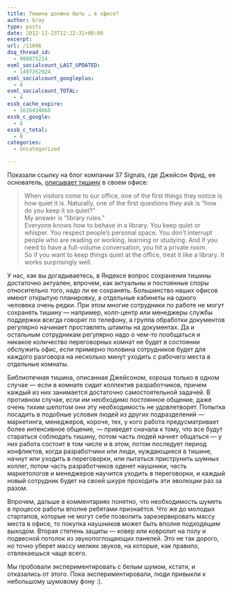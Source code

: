 ```yaml
---
title: Тишина должна быть … в офисе?
author: Gray
type: posts
date: 2012-12-23T12:22:31+00:00
excerpt:
url: /11096
dsq_thread_id:
  - 988875214
esml_socialcount_LAST_UPDATED:
  - 1497262924
esml_socialcount_googleplus:
  - 4
esml_socialcount_TOTAL:
  - 4
essb_cache_expire:
  - 1616434068
essb_c_google:
  - 8
essb_c_total:
  - 8
categories:
  - Uncategorized

---
```








Показали ссылку на блог компании 37 Signals, где Джейсон Фрид, ее основатель, [описывает тишину][1] в своем офисе:

> When visitors come to our office, one of the first things they notice is how quiet it is. Naturally, one of the first questions they ask is “how do you keep it so quiet?”  
> My answer is “library rules.”  
> Everyone knows how to behave in a library. You keep quiet or whisper. You respect people’s personal space. You don’t interrupt people who are reading or working, learning or studying. And if you need to have a full-volume conversation, you hit a private room.  
> So if you want to keep things quiet at the office, treat it like a library. It works surprisingly well.

У нас, как вы догадываетесь, в Яндексе вопрос сохранения тишины достаточно актуален, впрочем, как актуальны и постоянные споры относительно того, надо ли ее сохранять. Большинство наших офисов имеют открытую планировку, а отдельные кабинеты на одного человека очень редки. При этом многие сотрудники по работе не могут сохранять тишину — например, колл-центр или менеджеры службы поддержки всегда говорят по телефону, а группа обработки документов регулярно начинает проставлять штампы на документах. Да и остальным сотрудникам регулярно надо о чем-то пообщаться и никакое количество переговорных комнат не будет в состоянии обслужить офис, если примерно половина сотрудников будет для каждого разговора на несколько минут уходить с рабочего места в отдельные комнаты.

Библиотечная тишина, описанная Джейсоном, хороша только в одном случае — если в комнате сидит коллектив разработчиков, причем каждый из них занимается достаточно самостоятельной задачей. В противном случае, если им необходимо постоянное общение, даже очень тихим шепотом они эту необходимость не удовлетворят. Попытка посадить в подобные условия людей из других подразделений — маркетинга, менеджеров, короче, тех, у кого работа предусматривает более интенсивное общение, — приведет сначала к тому, что все будут стараться соблюдать тишину, потом часть людей начнет общаться — у них работа состоит в том числе и в этом, потом последует период конфликтов, когда разработчики или люди, нуждающиеся в тишине, начнут или уходить в переговорки, или пытаться приструнить шумных коллег, потом часть разработчиков оденет наушники, часть маркетологов и менеджеров научится уходить в переговорки, и каждый новый сотрудник будет на своей шкуре проходить эти эволюции раз за разом. 

Впрочем, дальше в комментариях понятно, что необходимость шуметь в процессе работы вполне ребятами признаётся. Что же до молодых стартапов, которые не могут себе позволить зарезервировать массу места в офисе, то покупка наушников может быть вполне подходящим выходом. Вторая степень защиты — ковер или ковролит на полу и подвесной потолок из звукопоглощающих панелей. Это не так дорого, но точно уберет массу мелких звуков, на которые, как правило, отвлекаешься чаще всего.

Мы пробовали экспериментировать с белым шумом, кстати, и отказались от этого. Пока экспериментировали, люди привыкли к небольшому шумовому фону :). 

 [1]: http://37signals.com/svn/posts/3357-an-office-with-ldquolibrary-rulesrdquo